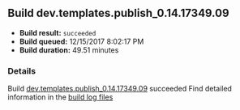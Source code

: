 ## Build dev.templates.publish_0.14.17349.09
- **Build result:** `succeeded`
- **Build queued:** 12/15/2017 8:02:17 PM
- **Build duration:** 49.51 minutes
### Details
Build [dev.templates.publish_0.14.17349.09](https://winappstudio.visualstudio.com/web/build.aspx?pcguid=a4ef43be-68ce-4195-a619-079b4d9834c2&builduri=vstfs%3a%2f%2f%2fBuild%2fBuild%2f24298) succeeded
Find detailed information in the [build log files](https://uwpctdiags.blob.core.windows.net/buildlogs/dev.templates.publish_0.14.17349.09_logs.zip)
